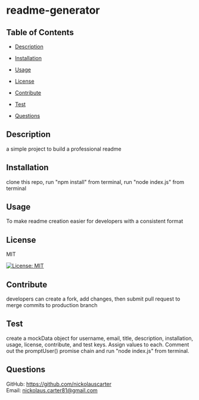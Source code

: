 
  # readme-generator

  ## Table of Contents
  - [Description](#description)
  - [Installation](#installation)
  - [Usage](#usage)
  
  - [License](#license)
  
  - [Contribute](#contribute)
  - [Test](#test)
  - [Questions](#questions)

  ## Description
  a simple project to build a professional readme

  ## Installation
  clone this repo, run "npm install" from terminal, run "node index.js" from terminal

  ## Usage
  To make readme creation easier for developers with a consistent format

  
  ## License
  MIT
  
  [![License: MIT](https://img.shields.io/badge/License-MIT-yellow.svg)](https://opensource.org/licenses/MIT)

  ## Contribute
  developers can create a fork, add changes, then submit pull request to merge commits to production branch

  ## Test
  create a mockData object for username, email, title, description, installation, usage, license, contribute, and test keys. Assign values to each. Comment out the promptUser() promise chain and run "node index.js" from terminal.

  ## Questions
  GitHub: <https://github.com/nickolauscarter><br>
  Email: <nickolaus.carter81@gmail.com>
  